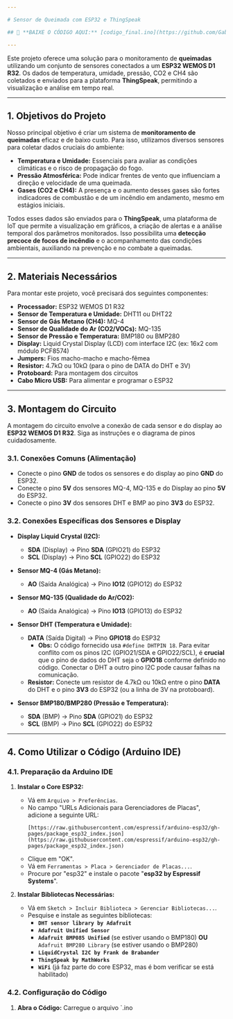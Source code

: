 ```yaml
---

# Sensor de Queimada com ESP32 e ThingSpeak

## 🚀 **BAIXE O CÓDIGO AQUI:** [codigo_final.ino](https://github.com/GabGarritano/queimadas/blob/main/codigo_final.ino)

---
```


Este projeto oferece uma solução para o monitoramento de **queimadas** utilizando um conjunto de sensores conectados a um **ESP32 WEMOS D1 R32**. Os dados de temperatura, umidade, pressão, CO2 e CH4 são coletados e enviados para a plataforma **ThingSpeak**, permitindo a visualização e análise em tempo real.

---

## 1. Objetivos do Projeto

Nosso principal objetivo é criar um sistema de **monitoramento de queimadas** eficaz e de baixo custo. Para isso, utilizamos diversos sensores para coletar dados cruciais do ambiente:

* **Temperatura e Umidade:** Essenciais para avaliar as condições climáticas e o risco de propagação do fogo.
* **Pressão Atmosférica:** Pode indicar frentes de vento que influenciam a direção e velocidade de uma queimada.
* **Gases (CO2 e CH4):** A presença e o aumento desses gases são fortes indicadores de combustão e de um incêndio em andamento, mesmo em estágios iniciais.

Todos esses dados são enviados para o **ThingSpeak**, uma plataforma de IoT que permite a visualização em gráficos, a criação de alertas e a análise temporal dos parâmetros monitorados. Isso possibilita uma **detecção precoce de focos de incêndio** e o acompanhamento das condições ambientais, auxiliando na prevenção e no combate a queimadas.

---

## 2. Materiais Necessários

Para montar este projeto, você precisará dos seguintes componentes:

* **Processador:** ESP32 WEMOS D1 R32
* **Sensor de Temperatura e Umidade:** DHT11 ou DHT22
* **Sensor de Gás Metano (CH4):** MQ-4
* **Sensor de Qualidade do Ar (CO2/VOCs):** MQ-135
* **Sensor de Pressão e Temperatura:** BMP180 ou BMP280
* **Display:** Liquid Crystal Display (LCD) com interface I2C (ex: 16x2 com módulo PCF8574)
* **Jumpers:** Fios macho-macho e macho-fêmea
* **Resistor:** 4.7kΩ ou 10kΩ (para o pino de DATA do DHT e 3V)
* **Protoboard:** Para montagem dos circuitos
* **Cabo Micro USB:** Para alimentar e programar o ESP32

---

## 3. Montagem do Circuito

A montagem do circuito envolve a conexão de cada sensor e do display ao **ESP32 WEMOS D1 R32**. Siga as instruções e o diagrama de pinos cuidadosamente.

### 3.1. Conexões Comuns (Alimentação)

* Conecte o pino **GND** de todos os sensores e do display ao pino **GND** do ESP32.
* Conecte o pino **5V** dos sensores MQ-4, MQ-135 e do Display ao pino **5V** do ESP32.
* Conecte o pino **3V** dos sensores DHT e BMP ao pino **3V3** do ESP32.

### 3.2. Conexões Específicas dos Sensores e Display

* **Display Liquid Crystal (I2C):**
    * **SDA** (Display) $\rightarrow$ Pino **SDA** (GPIO21) do ESP32
    * **SCL** (Display) $\rightarrow$ Pino **SCL** (GPIO22) do ESP32

* **Sensor MQ-4 (Gás Metano):**
    * **AO** (Saída Analógica) $\rightarrow$ Pino **IO12** (GPIO12) do ESP32

* **Sensor MQ-135 (Qualidade do Ar/CO2):**
    * **AO** (Saída Analógica) $\rightarrow$ Pino **IO13** (GPIO13) do ESP32

* **Sensor DHT (Temperatura e Umidade):**
    * **DATA** (Saída Digital) $\rightarrow$ Pino **GPIO18** do ESP32
        * **Obs:** O código fornecido usa `#define DHTPIN 18`. Para evitar conflito com os pinos I2C (GPIO21/SDA e GPIO22/SCL), é **crucial** que o pino de dados do DHT seja o **GPIO18** conforme definido no código. Conectar o DHT a outro pino I2C pode causar falhas na comunicação.
    * **Resistor:** Conecte um resistor de 4.7kΩ ou 10kΩ entre o pino **DATA** do DHT e o pino **3V3** do ESP32 (ou a linha de 3V na protoboard).

* **Sensor BMP180/BMP280 (Pressão e Temperatura):**
    * **SDA** (BMP) $\rightarrow$ Pino **SDA** (GPIO21) do ESP32
    * **SCL** (BMP) $\rightarrow$ Pino **SCL** (GPIO22) do ESP32

---

## 4. Como Utilizar o Código (Arduino IDE)

### 4.1. Preparação da Arduino IDE

1.  **Instalar o Core ESP32:**
    * Vá em `Arquivo > Preferências`.
    * No campo "URLs Adicionais para Gerenciadores de Placas", adicione a seguinte URL:
        ```
        [https://raw.githubusercontent.com/espressif/arduino-esp32/gh-pages/package_esp32_index.json](https://raw.githubusercontent.com/espressif/arduino-esp32/gh-pages/package_esp32_index.json)
        ```
    * Clique em "OK".
    * Vá em `Ferramentas > Placa > Gerenciador de Placas...`.
    * Procure por "esp32" e instale o pacote "**esp32 by Espressif Systems**".

2.  **Instalar Bibliotecas Necessárias:**
    * Vá em `Sketch > Incluir Biblioteca > Gerenciar Bibliotecas...`.
    * Pesquise e instale as seguintes bibliotecas:
        * **`DHT sensor library by Adafruit`**
        * **`Adafruit Unified Sensor`**
        * **`Adafruit BMP085 Unified`** (se estiver usando o BMP180) **OU** `Adafruit BMP280 Library` (se estiver usando o BMP280)
        * **`LiquidCrystal I2C by Frank de Brabander`**
        * **`ThingSpeak by MathWorks`**
        * **`WiFi`** (já faz parte do core ESP32, mas é bom verificar se está habilitado)

### 4.2. Configuração do Código

1.  **Abra o Código:** Carregue o arquivo `.ino
